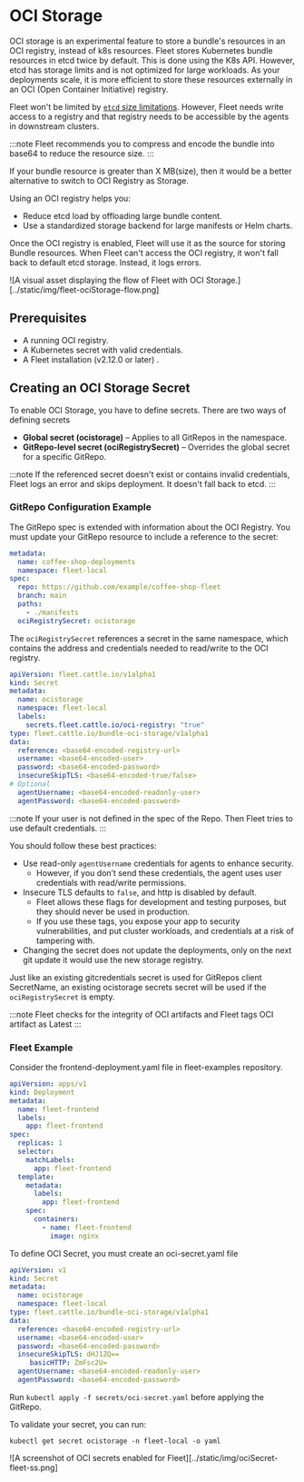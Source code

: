 # OCI Storage

OCI storage is an experimental feature to store a bundle's resources in an OCI registry, instead of k8s resources. Fleet stores Kubernetes bundle resources in etcd twice by default. This is done using the K8s API. However, etcd has storage limits and is not optimized for large workloads. As your deployments scale, it is more efficient to store these resources externally in an OCI (Open Container Initiative) registry.

Fleet won't be limited by [`etcd` size limitations](https://etcd.io/docs/v3.4/dev-guide/limit/). However, Fleet needs write access to a registry and that registry needs to be accessible by the agents in downstream clusters.

:::note
Fleet recommends you to compress and encode the bundle into base64 to reduce the resource size.
:::

If your bundle resource is greater than X MB(size), then it would be a better alternative to switch to OCI Registry as Storage. 

Using an OCI registry helps you:

* Reduce etcd load by offloading large bundle content.  
* Use a standardized storage backend for large manifests or Helm charts.

Once the OCI registry is enabled, Fleet will use it as the source for storing Bundle resources. When Fleet can't access the OCI registry, it won't fall back to default etcd storage. Instead, it logs errors.

![A visual asset displaying the flow of Fleet with OCI Storage.][../static/img/fleet-ociStorage-flow.png]

## Prerequisites

* A running OCI registry.  
* A Kubernetes secret with valid credentials.  
* A Fleet installation (v2.12.0 or later) .

## Creating an OCI Storage Secret

To enable OCI Storage, you have to define secrets. There are two ways of defining secrets

* **Global secret (ocistorage)** – Applies to all GitRepos in the namespace.  
* **GitRepo-level secret (ociRegistrySecret)** – Overrides the global secret for a specific GitRepo.

:::note
If the referenced secret doesn't exist or contains invalid credentials, Fleet logs an error and skips deployment. It doesn't fall back to etcd.
:::

### GitRepo Configuration Example

The GitRepo spec is extended with information about the OCI Registry. You must update your GitRepo resource to include a reference to the secret:

```yaml
metadata:
  name: coffee-shop-deployments
  namespace: fleet-local
spec:
  repo: https://github.com/example/coffee-shop-fleet
  branch: main
  paths:
    - ./manifests
  ociRegistrySecret: ocistorage
```

The `ociRegistrySecret` references a secret in the same namespace, which contains the address and credentials needed to read/write to the OCI registry. 

```yaml
apiVersion: fleet.cattle.io/v1alpha1
kind: Secret
metadata:
  name: ocistorage
  namespace: fleet-local
  labels:
    secrets.fleet.cattle.io/oci-registry: "true"
type: fleet.cattle.io/bundle-oci-storage/v1alpha1
data:
  reference: <base64-encoded-registry-url>
  username: <base64-encoded-user>
  password: <base64-encoded-password>
  insecureSkipTLS: <base64-encoded-true/false>
# Optional
  agentUsername: <base64-encoded-readonly-user>
  agentPassword: <base64-encoded-password>
```

:::note
If your user is not defined in the spec of the Repo. Then Fleet tries to use default credentials.
:::

You should follow these best practices:

* Use read-only `agentUsername` credentials for agents to enhance security.  
  * However, if you don’t send these credentials, the agent uses user credentials with read/write permissions.  
* Insecure TLS defaults to `false`, and http is disabled by default.   
  * Fleet allows these flags for development and testing purposes, but they should never be used in production.  
  * If you use these tags, you expose your app to security vulnerabilities, and put cluster workloads, and credentials at a risk of tampering with.  
* Changing the secret does not update the deployments, only on the next git update it would use the new storage registry.  

Just like an existing gitcredentials secret is used for GitRepos client SecretName, an existing ocistorage secrets secret will be used if the `ociRegistrySecret` is empty.


:::note
Fleet checks for the integrity of OCI artifacts and Fleet tags OCI artifact as Latest
:::

### Fleet Example

Consider the frontend-deployment.yaml file in fleet-examples repository. 

```yaml
apiVersion: apps/v1
kind: Deployment
metadata:
  name: fleet-frontend
  labels:
    app: fleet-frontend
spec:
  replicas: 1
  selector:
    matchLabels:
      app: fleet-frontend
  template:
    metadata:
      labels:
        app: fleet-frontend
    spec:
      containers:
        - name: fleet-frontend
          image: nginx
```

To define OCI Secret, you must create an oci-secret.yaml file

```yaml
apiVersion: v1
kind: Secret
metadata:
  name: ocistorage
  namespace: fleet-local
type: fleet.cattle.io/bundle-oci-storage/v1alpha1
data:
  reference: <base64-encoded-registry-url>
  username: <base64-encoded-user>
  password: <base64-encoded-password>
  insecureSkipTLS: dHJ1ZQ==
     basicHTTP: ZmFsc2U=
  agentUsername: <base64-encoded-readonly-user>
  agentPassword: <base64-encoded-password>
```

Run `kubectl apply -f secrets/oci-secret.yaml` before applying the GitRepo.

To validate your secret, you can run:

`kubectl get secret ocistorage -n fleet-local -o yaml`

![A screenshot of OCI secrets enabled for Fleet][../static/img/ociSecret-fleet-ss.png]
